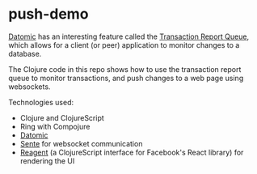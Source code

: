 push-demo
=========

[Datomic](http://www.datomic.com/) has an interesting feature called the [Transaction Report Queue](http://blog.datomic.com/2013/10/the-transaction-report-queue.html), which allows for a client (or peer) application to monitor changes to a database.

The Clojure code in this repo shows how to use the transaction report queue to monitor transactions, and push changes to a web page using websockets.

Technologies used:

* Clojure and ClojureScript
* Ring with Compojure
* [Datomic](http://www.datomic.com/)
* [Sente](https://github.com/ptaoussanis/sente) for websocket communication
* [Reagent](https://github.com/holmsand/reagent) (a ClojureScript interface for Facebook's React library) for rendering the UI

